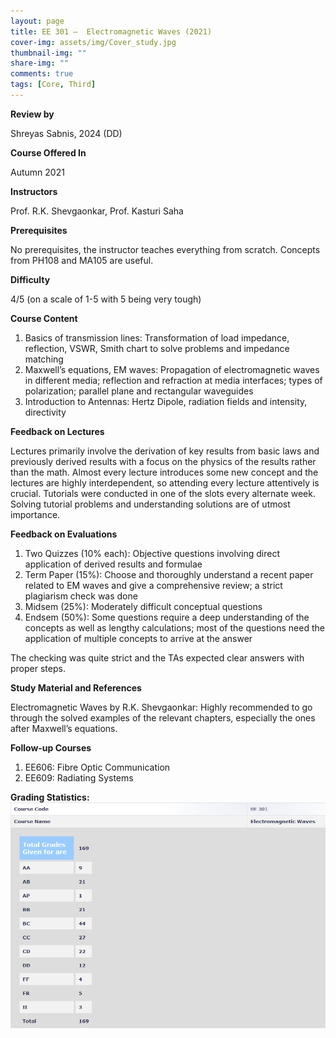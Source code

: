 ```yaml
---
layout: page
title: EE 301 –  Electromagnetic Waves (2021)
cover-img: assets/img/Cover_study.jpg
thumbnail-img: ""
share-img: ""
comments: true
tags: [Core, Third]
---
```


**Review by**

Shreyas Sabnis, 2024 (DD)

**Course Offered In**

Autumn 2021

**Instructors**

Prof. R.K. Shevgaonkar, Prof. Kasturi Saha

**Prerequisites**

No prerequisites, the instructor teaches everything from scratch. Concepts from PH108 and MA105 are useful.

**Difficulty**

4/5 (on a scale of 1-5 with 5 being very tough)

**Course Content**

1. Basics of transmission lines: Transformation of load impedance, reflection, VSWR, Smith chart to solve problems and impedance matching
2. Maxwell’s equations, EM waves: Propagation of electromagnetic waves in different media; reflection and refraction at media interfaces; types of polarization; parallel plane and rectangular waveguides
3. Introduction to Antennas: Hertz Dipole, radiation fields and intensity, directivity

**Feedback on Lectures**

Lectures primarily involve the derivation of key results from basic laws and previously derived results with a focus on the physics of the results rather than the math. Almost every lecture introduces some new concept and the lectures are highly interdependent, so attending every lecture attentively is crucial. Tutorials were conducted in one of the slots every alternate week. Solving tutorial problems and understanding solutions are of utmost importance.

**Feedback on Evaluations**

1. Two Quizzes (10% each): Objective questions involving direct application of derived results and formulae
2. Term Paper (15%): Choose and thoroughly understand a recent paper related to EM waves and give a comprehensive review; a strict plagiarism check was done 
3. Midsem (25%): Moderately difficult conceptual questions
4. Endsem (50%): Some questions require a deep understanding of the concepts as well as lengthy calculations; most of the questions need the application of multiple concepts to arrive at the answer

The checking was quite strict and the TAs expected clear answers with proper steps.

**Study Material and References**

Electromagnetic Waves by R.K. Shevgaonkar: Highly recommended to go through the solved examples of the relevant chapters, especially the ones after Maxwell’s equations.
 
**Follow-up Courses**

1. EE606: Fibre Optic Communication
2. EE609: Radiating Systems

**Grading Statistics:**
![Grades](EE301_2021_grades.png)
